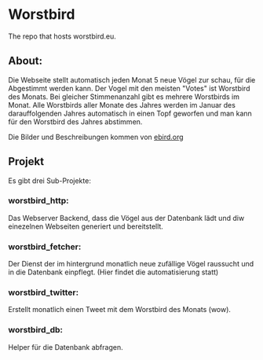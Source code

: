 # Worstbird

The repo that hosts worstbird.eu.

## About:

Die Webseite stellt automatisch jeden Monat 5 neue Vögel zur schau, für die Abgestimmt werden kann. Der Vogel mit den meisten "Votes" ist Worstbird des Monats. Bei gleicher Stimmenanzahl gibt es mehrere Worstbirds im Monat. Alle Worstbirds aller Monate des Jahres werden im Januar des darauffolgenden Jahres automatisch in einen Topf geworfen und man kann für den Worstbird des Jahres abstimmen.

Die Bilder und Beschreibungen kommen von [ebird.org](https://ebird.org)

## Projekt
Es gibt drei Sub-Projekte:
### worstbird_http:
Das Webserver Backend, dass die Vögel aus der Datenbank lädt und diw einezelnen Webseiten generiert und bereitstellt.
### worstbird_fetcher:
Der Dienst der im hintergrund monatlich neue zufällige Vögel raussucht und in die Datenbank einpflegt. (Hier findet die automatisierung statt)
### worstbird_twitter: 
Erstellt monatlich einen Tweet mit dem Worstbird des Monats (wow).
### worstbird_db:
Helper für die Datenbank abfragen.
